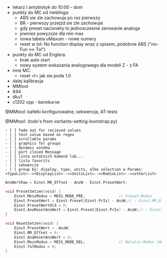 - lekarz i antybiotyk do 10:00 - dom
- punkty do MC od nieblinga:
	- ABS sie zle zachowuja po raz pierwszy
	- BR - pierwszy przejzd sie zle zachowuje
	- gdy preset nacisniety to jednosczesnie zerowanie analoga
	- jowniez powyzsze dla min max
	- nowa tabela uMaxum - nowe numery
	- reset w tol: No function display wraz z opisem, podobnie ABS ("no-Fun <-> Tol")
- punkty do MC od Englera:
	- brak auto start
	- nowy system wskazania analogowego dla modeli Z - z FA
- inne MC:
	-  reset `<F>` jak sie poda 1.0
- dalej kalibracja
- MMtool
- 844
- dku1
- c1202 vpp - kennkurve

@MMtool: kafelki konfigurowalne, sekwencja, AT-tests

@MMtool: (todo's from vartiants-setting-bootstrap.py)
```
- [ ] fade out for recieved values
- [ ] test value based on regex
- [ ] scrollable params
- [ ] graphics for groups
- [ ] dynamic window
- [ ] port closed Message
- [ ] lista ostatnich komend lub...
- [ ] lista favorits
- [ ] sekwencje
- [ ] group by: display, type, units, albo selection w Params: <TypeList>--><DisplayList>--><UnitsList>--><RadioList>--><otherList>
```


```c
AnzWertRaw = Einst.MR_Offset - AnzW - Einst.PresetWert;
```

```c
void PresetSetzen(void) {
    Einst.MessModus = MESS_MODE_PRE;               // Preset-Modus
    Einst.PresetWert = Einst.Preset[Einst.PrIx] - AnzW;// - Einst.MR_Offset;
    Einst.PresetWertOld = 0;
    Einst.AnaResetAnzWert = Einst.Preset[Einst.PrIx] - AnzW;// - Einst.MR_Offset;
}
```

```c
void ResetSetzen(void) {
    Einst.PresetWert = -AnzW;
    Einst.MR_Offset = 0;
    Einst.AnaResetAnzWert = 0;
    Einst.MessModus = MESS_MODE_REL;               // Relativ-Modus (ABS aus)
    Einst.TolModus = 0;
}
```